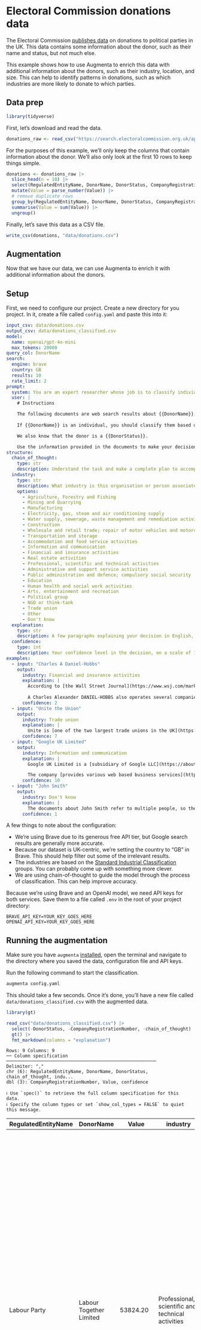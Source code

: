 # Electoral Commission donations data


The Electoral Commission [publishes
data](https://search.electoralcommission.org.uk/?currentPage=1&rows=100&sort=AcceptedDate&order=desc&tab=1&et=pp&et=ppm&et=tp&et=perpar&et=rd&isIrishSourceYes=true&isIrishSourceNo=true&prePoll=false&postPoll=true&register=gb&register=ni&register=none&optCols=Register&optCols=CampaigningName&optCols=AccountingUnitsAsCentralParty&optCols=IsSponsorship&optCols=IsIrishSource&optCols=RegulatedDoneeType&optCols=CompanyRegistrationNumber&optCols=Postcode&optCols=NatureOfDonation&optCols=PurposeOfVisit&optCols=DonationAction&optCols=ReportedDate&optCols=IsReportedPrePoll&optCols=ReportingPeriodName&optCols=IsBequest&optCols=IsAggregation)
on donations to political parties in the UK. This data contains some
information about the donor, such as their name and status, but not much
else.

This example shows how to use Augmenta to enrich this data with
additional information about the donors, such as their industry,
location, and size. This can help to identify patterns in donations,
such as which industries are more likely to donate to which parties.

## Data prep

``` r
library(tidyverse)
```

First, let’s download and read the data.

``` r
donations_raw <- read_csv("https://search.electoralcommission.org.uk/api/csv/Donations?start={start}&rows=100&query=&sort=AcceptedDate&order=desc&et=pp&date=Accepted&from=2024-07-01&to=2024-09-30&rptPd=&prePoll=false&postPoll=true&register=ni&register=gb&isIrishSourceYes=true&isIrishSourceNo=true&includeOutsideSection75=true")
```

For the purposes of this example, we’ll only keep the columns that
contain information about the donor. We’ll also only look at the first
10 rows to keep things simple.

``` r
donations <- donations_raw |>
  slice_head(n = 10) |>
  select(RegulatedEntityName, DonorName, DonorStatus, CompanyRegistrationNumber, Value) |>
  mutate(Value = parse_number(Value)) |>
  # remove duplicate rows
  group_by(RegulatedEntityName, DonorName, DonorStatus, CompanyRegistrationNumber) |>
  summarise(Value = sum(Value)) |>
  ungroup()
```

Finally, let’s save this data as a CSV file.

``` r
write_csv(donations, "data/donations.csv")
```

## Augmentation

Now that we have our data, we can use Augmenta to enrich it with
additional information about the donors.

## Setup

First, we need to configure our project. Create a new directory for you
project. In it, create a file called `config.yaml` and paste this into
it:

``` yaml
input_csv: data/donations.csv
output_csv: data/donations_classified.csv
model:
  name: openai/gpt-4o-mini
  max_tokens: 20000
query_col: DonorName
search:
  engine: brave
  country: GB
  results: 10
  rate_limit: 2
prompt:
  system: You are an expert researcher whose job is to classify individuals and companies based on their industry.
  user: |
    # Instructions

    The following documents are web search results about {{DonorName}}, a {{RegulatedEntityName}} donor identified in data published by the UK Electoral Commission. Your task is to determine what industry {{DonorName}} belongs to. The documents could be about a company, a trade group, a union, an individual, etc.
    
    If {{DonorName}} is an individual, you should classify them based on their profession or the industry they are closest associated with. If the documents are about multiple individuals, or if it's not clear which individual the documents refer to, please set the industry to "Don't know" and the confidence level to 1. For example, there's no way to know for certain that someone named "John Smith" in the documents is the same person as the donor in the Electoral Commission.

    We also know that the donor is a {{DonorStatus}}.

    Use the information provided in the documents to make your decision. Be critical, use common sense and respond only in English. Now, please proceed with your analysis and classification of {{DonorName}}.    
structure:
  chain_of_thought:
    type: str
    description: Understand the task and make a complete plan to accomplish it. Explain your reasoning. Then, carry out the plan, think of potential issues that might come up, then show your answer. Assess your own answer, think of ways to improve it, and then show the improved answer.
  industry:
    type: str
    description: What industry is this organisation or person associated with?
    options:
      - Agriculture, Forestry and Fishing
      - Mining and Quarrying
      - Manufacturing
      - Electricity, gas, steam and air conditioning supply
      - Water supply, sewerage, waste management and remediation activities
      - Construction
      - Wholesale and retail trade; repair of motor vehicles and motorcycles
      - Transportation and storage
      - Accommodation and food service activities
      - Information and communication
      - Financial and insurance activities
      - Real estate activities
      - Professional, scientific and technical activities
      - Administrative and support service activities
      - Public administration and defence; compulsory social security
      - Education
      - Human health and social work activities
      - Arts, entertainment and recreation
      - Political group
      - NGO or think-tank
      - Trade union
      - Other
      - Don't know
  explanation:
    type: str
    description: A few paragraphs explaining your decision in English, formatted in Markdown. In the explanation, link to the most relevant sources from the provided documents. Include at least one inline URL.
  confidence:
    type: int
    description: Your confidence level in the decision, on a scale of 1 (lowest) to 10 (highest). If you don't have enough information or the documents refer to different organisations that may share a name, please set this to 1.
examples:
  - input: "Charles A Daniel-Hobbs"
    output:
      industry: Financial and insurance activities
      explanation: |
        According to [the Wall Street Journal](https://www.wsj.com/market-data/quotes/SFNC/company-people/executive-profile/247375783), Mr. Charles Alexander DANIEL-HOBBS is the Chief Financial Officer and Executive Vice President of Simmons First National Corp, a bank holding company.
        
        A Charles Alexander DANIEL-HOBBS also operates several companies, such as [DIBDEN PROPERTY LIMITED](https://find-and-update.company-information.service.gov.uk/company/10126637), which Companies House classifies as "Other letting and operating of own or leased real estate". However, the information is not clear on whether these are the same person.
      confidence: 2
  - input: "Unite the Union"
    output:
      industry: Trade union
      explanation: |
        Unite is [one of the two largest trade unions in the UK](https://en.wikipedia.org/wiki/Unite_the_Union), with over 1.2 million members. It represents various industries, such as construction, manufacturing, transport, logistics and other sectors.
      confidence: 7
  - input: "Google UK Limited"
    output:
      industry: Information and communication
      explanation: |
        Google UK Limited is a [subsidiary of Google LLC](https://about.google/intl/ALL_uk/google-in-uk/), a multinational technology company that specializes in Internet-related services and products.

        The company [provides various web based business services](https://www.bloomberg.com/profile/company/1200719Z:LN), including a web based search engine which includes various options such as web, image, directory, and news searches. 
      confidence: 10
  - input: "John Smith"
    output:
      industry: Don't know
      explanation: |
        The documents about John Smith refer to multiple people, so there's no way to accurately assess what industry this particular individual belongs to.
      confidence: 1
```

A few things to note about the configuration:

- We’re using Brave due to its generous free API tier, but Google search
  results are generally more accurate.
- Because our dataset is UK-centric, we’re setting the country to “GB”
  in Brave. This should help filter out some of the irrelevant results.
- The industries are based on the [Standard Industrial
  Classification](https://resources.companieshouse.gov.uk/sic/) groups.
  You can probably come up with something more clever.
- We are using chain-of-thought to guide the model through the process
  of classification. This can help improve accuracy.

Because we’re using Brave and an OpenAI model, we need API keys for both
services. Save them to a file called `.env` in the root of your project
directory:

    BRAVE_API_KEY=YOUR_KEY_GOES_HERE
    OPENAI_API_KEY=YOUR_KEY_GOES_HERE

## Running the augmentation

Make sure you have `augmenta`
[installed](https://github.com/Global-Witness/augmenta/tree/main?tab=readme-ov-file#installation),
open the terminal and navigate to the directory where you saved the
data, configuration file and API keys.

Run the following command to start the classification.

``` bash
augmenta config.yaml
```

This should take a few seconds. Once it’s done, you’ll have a new file
called `data/donations_classified.csv` with the augmented data.

``` r
library(gt)

read_csv("data/donations_classified.csv") |>
  select(-DonorStatus, -CompanyRegistrationNumber, -chain_of_thought) |>
  gt() |>
  fmt_markdown(columns = "explanation")
```

    Rows: 9 Columns: 9
    ── Column specification ────────────────────────────────────────────────────────
    Delimiter: ","
    chr (6): RegulatedEntityName, DonorName, DonorStatus, chain_of_thought, indu...
    dbl (3): CompanyRegistrationNumber, Value, confidence

    ℹ Use `spec()` to retrieve the full column specification for this data.
    ℹ Specify the column types or set `show_col_types = FALSE` to quiet this message.

| RegulatedEntityName | DonorName | Value | industry | explanation | confidence |
|----|----|----|----|----|----|
| Labour Party | Labour Together Limited | 53824.20 | Professional, scientific and technical activities | Labour Together Limited is a think tank that focuses on developing political policy and measuring public opinion, closely associated with the Labour Party. It was founded in June 2015 and operates as a private company limited by guarantee without share capital. The nature of its business is classified under SIC code 94990, which pertains to activities of other membership organizations not elsewhere classified. This classification aligns with the operations of a think tank, which typically engages in research and policy development. Therefore, it is classified under the industry of ‘Professional, scientific and technical activities’. | 8 |
| Labour Party | The Good Faith Partnership LLP | 15660.00 | Professional, scientific and technical activities | The Good Faith Partnership LLP operates as a social consultancy, engaging with various sectors including government, charities, and businesses to tackle complex societal issues. Their work involves convening leaders from different fields to foster collaboration and develop innovative solutions, which is characteristic of the professional services industry. They are also members of The Public Relations and Communications Association (PRCA), indicating their involvement in public relations and communications, further supporting their classification in the professional services sector. Their focus on cross-sector initiatives and public policy aligns with the ‘Professional, scientific and technical activities’ industry classification. For more information, you can visit their <a href="https://goodfaith.org.uk">website</a>. | 8 |
| Liberal Democrats | JOHN HEMMING TRADING LIMITED | 1000.00 | Arts, entertainment and recreation | JOHN HEMMING TRADING LIMITED is classified under the SIC code 90040, which corresponds to the ‘Operation of arts facilities’. This indicates that the company is involved in activities related to the arts and entertainment sector. The registered office is located in Birmingham, and the company has been active since its incorporation in 2011. The nature of business aligns with the arts industry, which includes various forms of artistic expression and facilities that support such activities. Therefore, it is reasonable to conclude that the company operates within the arts, entertainment, and recreation industry. | 9 |
| Liberal Democrats | Patricia Bell | 2790.00 | Don't know | The documents refer to multiple individuals named Patricia Bell, including a politician, an author, and a retired management consultant. Without clear identification of which Patricia Bell is the donor, it is impossible to accurately classify her industry. Therefore, I classify her as “Don’t know” with a confidence level of 1. | 1 |
| Liberal Democrats | Robert H Miall | 2500.00 | Arts, entertainment and recreation | Robert H Miall is identified as a writer, with a bibliography that includes science fiction and television tie-in novels. According to <a href="https://www.worldswithoutend.com/author.asp?ID=3797">Worlds Without End</a>, he was born in 1922 and passed away in 2011, and his works include titles related to the UFO genre. This clearly places him in the arts and entertainment sector, specifically in literature. Therefore, the most appropriate industry classification for Robert H Miall is ‘Arts, entertainment and recreation’. | 9 |
| Liberal Democrats | Scottish Parliament. | 4376.10 | Public administration and defence; compulsory social security | The Scottish Parliament is the legislative body of Scotland, responsible for making laws and overseeing the Scottish Government. It was established in 1999 following a referendum that supported devolution. The Parliament has the authority to legislate on various devolved matters, including health, education, and justice, which are essential functions of public administration. As a public institution, it operates within the framework of government and public service, making it a key player in the public administration sector. This classification aligns with its role in governance and public policy-making in Scotland. | 9 |
| Liberal Democrats | Stephen F Gosling | 2500.00 | Don't know | The documents refer to multiple individuals named Stephen Gosling, including a professional photographer and a pianist, but do not provide clear information linking them to the donor identified by the UK Electoral Commission. Therefore, it is not possible to accurately classify Stephen F Gosling into a specific industry based on the available information. | 1 |
| Liberal Democrats | Wirral Liberal Club | 127709.80 | Political group | The Wirral Liberal Club is a trust associated with the Liberal Democrats, indicating its role as a political organization. It functions as a social club for members of the Liberal Party, providing a space for political discussion and community engagement. The club’s activities are closely tied to political advocacy and support for liberal values, which aligns it with the ‘Political group’ industry. This classification is supported by its historical context and current operations as a venue for political gatherings and discussions. | 8 |
| Ulster Unionist Party | Northern Ireland Assembly | 7069.03 | Public administration and defence; compulsory social security | The Northern Ireland Assembly serves as the devolved legislature for Northern Ireland, responsible for making laws on a wide range of issues including health, education, and agriculture. It operates under the framework established by the Good Friday Agreement and is a key institution in the governance of Northern Ireland. The Assembly is composed of elected Members of the Legislative Assembly (MLAs) who represent the public and scrutinize the work of the government. Given its legislative and governance functions, it is classified under public administration. More information can be found on the official <a href="https://www.niassembly.gov.uk/">Northern Ireland Assembly website</a>. | 9 |

</div>

## Results

There are a few things to note here.

First, the results are only as good [as the information they’re
fed](https://en.wikipedia.org/wiki/Garbage_in%2C_garbage_out). Google
search results tend to be better than those offered by Brave or
Duckduckgo, but they’re not perfect either.

This is particularly an issue with individuals with generic names. We
have instructed the model to flag those cases as “Don’t know”, but it
can still lead to some issues.

For example, the “Robert H Miall” identified in the search results has
passed away in 2011 (as noted by the LLM itself), so he can’t be the
donor we’re looking for (the donations are from 2024).

We can work around these limitations in a few ways:

- Increase the number of results to get a better picture of the donor.
- Use a better search engine and/or more specific search query.
- Be more descriptive about these edge cases in the prompt and examples.
- Filter out individual donors and stick to organisations.

For organisations, which tend to be easier to identify, the model does a
much better job.

If we were to publish any analysis of this data, we would need to
fact-check the results.
